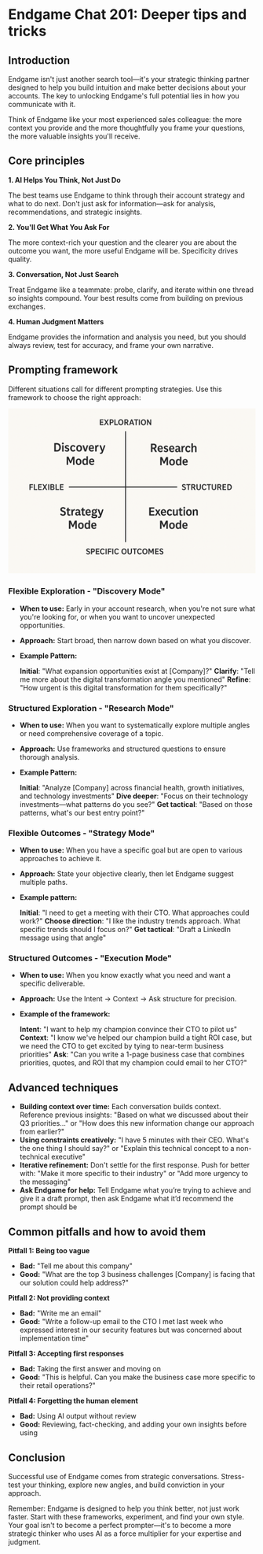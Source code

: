# Endgame Chat 201: Deeper tips and tricks

## Introduction

Endgame isn't just another search tool—it's your strategic thinking partner designed to help you build intuition and make better decisions about your accounts. The key to unlocking Endgame's full potential lies in how you communicate with it.

Think of Endgame like your most experienced sales colleague: the more context you provide and the more thoughtfully you frame your questions, the more valuable insights you'll receive.

## Core principles

**1. AI Helps You Think, Not Just Do**

The best teams use Endgame to think through their account strategy and what to do next. Don't just ask for information—ask for analysis, recommendations, and strategic insights.

**2. You'll Get What You Ask For**

The more context-rich your question and the clearer you are about the outcome you want, the more useful Endgame will be. Specificity drives quality.

**3. Conversation, Not Just Search**

Treat Endgame like a teammate: probe, clarify, and iterate within one thread so insights compound. Your best results come from building on previous exchanges.

**4. Human Judgment Matters**

Endgame provides the information and analysis you need, but you should always review, test for accuracy, and frame your own narrative.

## Prompting framework

Different situations call for different prompting strategies. Use this framework to choose the right approach:

![Endgame Prompting 2x2.png](Endgame%20Chat%20201%20Deeper%20tips%20and%20tricks%2022c0ee6f29db80349aa2e3457ec2f2d1/Endgame_Prompting_2x2.png)

### Flexible Exploration - "Discovery Mode"

- **When to use:** Early in your account research, when you're not sure what you're looking for, or when you want to uncover unexpected opportunities.
- **Approach:** Start broad, then narrow down based on what you discover.
- **Example Pattern:**
    
    <aside>
    
    **Initial**: "What expansion opportunities exist at [Company]?"
    **Clarify**: "Tell me more about the digital transformation angle you mentioned"
    **Refine**: "How urgent is this digital transformation for them specifically?"
    
    </aside>
    

### Structured Exploration - "Research Mode"

- **When to use:** When you want to systematically explore multiple angles or need comprehensive coverage of a topic.
- **Approach:** Use frameworks and structured questions to ensure thorough analysis.
- **Example Pattern:**
    
    <aside>
    
    **Initial**: "Analyze [Company] across financial health, growth initiatives, and technology investments"
    **Dive deeper**: "Focus on their technology investments—what patterns do you see?"
    **Get tactical**: "Based on those patterns, what's our best entry point?"
    
    </aside>
    

### Flexible Outcomes - "Strategy Mode"

- **When to use:** When you have a specific goal but are open to various approaches to achieve it.
- **Approach:** State your objective clearly, then let Endgame suggest multiple paths.
- **Example pattern:**
    
    <aside>
    
    **Initial**: "I need to get a meeting with their CTO. What approaches could work?"
    **Choose direction**: "I like the industry trends approach. What specific trends should I focus on?"
    **Get tactical**: "Draft a LinkedIn message using that angle"
    
    </aside>
    

### Structured Outcomes - "Execution Mode"

- **When to use:** When you know exactly what you need and want a specific deliverable.
- **Approach:** Use the Intent → Context → Ask structure for precision.
- **Example of the framework:**
    
    <aside>
    
    **Intent**: "I want to help my champion convince their CTO to pilot us"
    **Context**: "I know we've helped our champion build a tight ROI case, but we need the CTO to get excited by tying to near-term business priorities"
    **Ask**: "Can you write a 1-page business case that combines priorities, quotes, and ROI that my champion could email to her CTO?"
    
    </aside>
    

## Advanced techniques

- **Building context over time:** Each conversation builds context. Reference previous insights: "Based on what we discussed about their Q3 priorities..." or "How does this new information change our approach from earlier?"
- **Using constraints creatively:** "I have 5 minutes with their CEO. What's the one thing I should say?" or "Explain this technical concept to a non-technical executive"
- **Iterative refinement:** Don't settle for the first response. Push for better with: "Make it more specific to their industry" or "Add more urgency to the messaging"
- **Ask Endgame for help:** Tell Endgame what you’re trying to achieve and give it a draft prompt, then ask Endgame what it’d recommend the prompt should be

## Common pitfalls and how to avoid them

**Pitfall 1: Being too vague**

- **Bad:** "Tell me about this company"
- **Good:** "What are the top 3 business challenges [Company] is facing that our solution could help address?"

**Pitfall 2: Not providing context**

- **Bad:** "Write me an email"
- **Good:** "Write a follow-up email to the CTO I met last week who expressed interest in our security features but was concerned about implementation time"

**Pitfall 3: Accepting first responses**

- **Bad:** Taking the first answer and moving on
- **Good:** "This is helpful. Can you make the business case more specific to their retail operations?"

**Pitfall 4: Forgetting the human element**

- **Bad:** Using AI output without review
- **Good:** Reviewing, fact-checking, and adding your own insights before using

## Conclusion

Successful use of Endgame comes from strategic conversations. Stress-test your thinking, explore new angles, and build conviction in your approach.

Remember: Endgame is designed to help you think better, not just work faster. Start with these frameworks, experiment, and find your own style. Your goal isn't to become a perfect prompter—it's to become a more strategic thinker who uses AI as a force multiplier for your expertise and judgment.